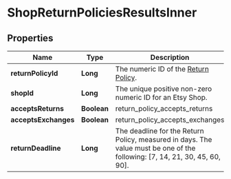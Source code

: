 

# ShopReturnPoliciesResultsInner


## Properties

| Name | Type | Description | Notes |
|------------ | ------------- | ------------- | -------------|
|**returnPolicyId** | **Long** | The numeric ID of the [Return Policy](/documentation/reference#operation/getShopReturnPolicies). |  [optional] |
|**shopId** | **Long** | The unique positive non-zero numeric ID for an Etsy Shop. |  [optional] |
|**acceptsReturns** | **Boolean** | return_policy_accepts_returns |  [optional] |
|**acceptsExchanges** | **Boolean** | return_policy_accepts_exchanges |  [optional] |
|**returnDeadline** | **Long** | The deadline for the Return Policy, measured in days. The value must be one of the following: [7, 14, 21, 30, 45, 60, 90]. |  [optional] |



